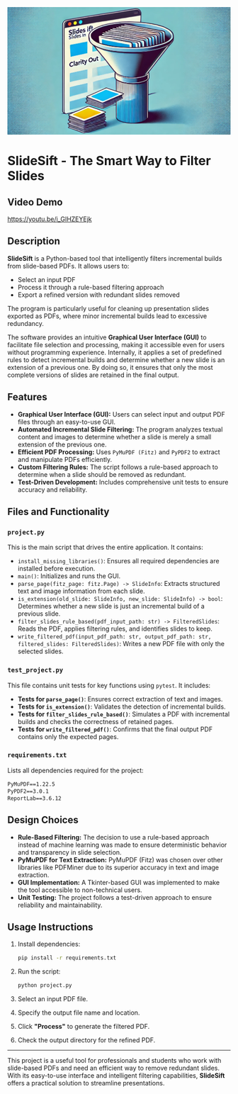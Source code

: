 ![CS50P Banner](images/slideshift.webp)

# SlideSift - The Smart Way to Filter Slides

## Video Demo 

https://youtu.be/i_GIHZEYEjk

## Description

**SlideSift** is a Python-based tool that intelligently filters incremental builds from slide-based PDFs. It allows users to:

- Select an input PDF
- Process it through a rule-based filtering approach
- Export a refined version with redundant slides removed

The program is particularly useful for cleaning up presentation slides exported as PDFs, where minor incremental builds lead to excessive redundancy.

The software provides an intuitive **Graphical User Interface (GUI)** to facilitate file selection and processing, making it accessible even for users without programming experience. Internally, it applies a set of predefined rules to detect incremental builds and determine whether a new slide is an extension of a previous one. By doing so, it ensures that only the most complete versions of slides are retained in the final output.

## Features

- **Graphical User Interface (GUI):** Users can select input and output PDF files through an easy-to-use GUI.
- **Automated Incremental Slide Filtering:** The program analyzes textual content and images to determine whether a slide is merely a small extension of the previous one.
- **Efficient PDF Processing:** Uses `PyMuPDF (Fitz)` and `PyPDF2` to extract and manipulate PDFs efficiently.
- **Custom Filtering Rules:** The script follows a rule-based approach to determine when a slide should be removed as redundant.
- **Test-Driven Development:** Includes comprehensive unit tests to ensure accuracy and reliability.

## Files and Functionality

### `project.py`

This is the main script that drives the entire application. It contains:

- `install_missing_libraries()`: Ensures all required dependencies are installed before execution.
- `main()`: Initializes and runs the GUI.
- `parse_page(fitz_page: fitz.Page) -> SlideInfo`: Extracts structured text and image information from each slide.
- `is_extension(old_slide: SlideInfo, new_slide: SlideInfo) -> bool`: Determines whether a new slide is just an incremental build of a previous slide.
- `filter_slides_rule_based(pdf_input_path: str) -> FilteredSlides`: Reads the PDF, applies filtering rules, and identifies slides to keep.
- `write_filtered_pdf(input_pdf_path: str, output_pdf_path: str, filtered_slides: FilteredSlides)`: Writes a new PDF file with only the selected slides.

### `test_project.py`

This file contains unit tests for key functions using `pytest`. It includes:

- **Tests for `parse_page()`**: Ensures correct extraction of text and images.
- **Tests for `is_extension()`**: Validates the detection of incremental builds.
- **Tests for `filter_slides_rule_based()`**: Simulates a PDF with incremental builds and checks the correctness of retained pages.
- **Tests for `write_filtered_pdf()`**: Confirms that the final output PDF contains only the expected pages.

### `requirements.txt`

Lists all dependencies required for the project:

```
PyMuPDF==1.22.5
PyPDF2==3.0.1
ReportLab==3.6.12
```

## Design Choices

- **Rule-Based Filtering:** The decision to use a rule-based approach instead of machine learning was made to ensure deterministic behavior and transparency in slide selection.
- **PyMuPDF for Text Extraction:** PyMuPDF (Fitz) was chosen over other libraries like PDFMiner due to its superior accuracy in text and image extraction.
- **GUI Implementation:** A Tkinter-based GUI was implemented to make the tool accessible to non-technical users.
- **Unit Testing:** The project follows a test-driven approach to ensure reliability and maintainability.

## Usage Instructions

1. Install dependencies:

   ```bash
   pip install -r requirements.txt
   ```

2. Run the script:

   ```bash
   python project.py
   ```

3. Select an input PDF file.
4. Specify the output file name and location.
5. Click **"Process"** to generate the filtered PDF.
6. Check the output directory for the refined PDF.

---

This project is a useful tool for professionals and students who work with slide-based PDFs and need an efficient way to remove redundant slides. With its easy-to-use interface and intelligent filtering capabilities, **SlideSift** offers a practical solution to streamline presentations.
